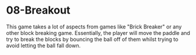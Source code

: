 # 08-Breakout
This game takes a lot of aspects from games like "Brick Breaker" or any other block breaking game. Essentially, the player will move the paddle and try to break the blocks by bouncing the ball off of them whilst trying to avoid letting the ball fall down. 
